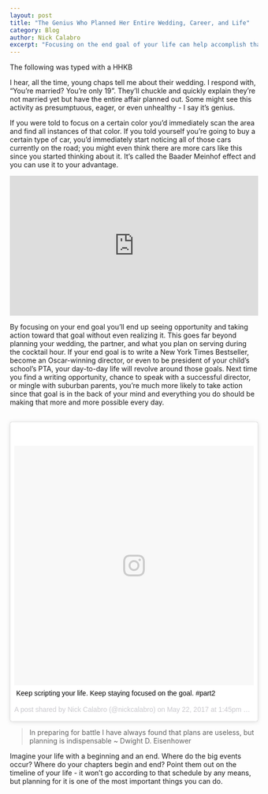 ```yaml
---
layout: post
title: "The Genius Who Planned Her Entire Wedding, Career, and Life"
category: Blog
author: Nick Calabro
excerpt: "Focusing on the end goal of your life can help accomplish that goal"
---
```


<meta name="twitter:card" content="summary" />
<meta name="twitter:site" content="@NickCalabs" />
<meta name="twitter:title" content="{{ page.title }}" />
<meta name="twitter:description" content="Nick Calabro's Blog" />

<style type="text/css">
	.fb-respond {
    overflow:hidden;
    padding-bottom:56.25%;
    position:relative;
    height:0;
}

.fb-respond iframe {
    left:0;
    top:0;
    height:100%;
    width:100%;
    position:absolute;
}
</style>

<div class="message">The following was typed with a HHKB</div>

I hear, all the time, young chaps tell me about their wedding. I respond with, “You’re married? You’re only 19”. They’ll chuckle and quickly explain they’re not married yet but have the entire affair planned out. Some might see this activity as presumptuous, eager, or even unhealthy - I say it’s genius. 

If you were told to focus on a certain color you’d immediately scan the area and find all instances of that color. If you told yourself you’re going to buy a certain type of car, you’d immediately start noticing all of those cars currently on the road; you might even think there are more cars like this since you started thinking about it. It’s called the Baader Meinhof effect and you can use it to your advantage.

<div class="fb-respond">
	<iframe src="https://www.facebook.com/plugins/video.php?href=https%3A%2F%2Fwww.facebook.com%2Fnickcalabs%2Fvideos%2F1829431847375119%2F&show_text=1&width=560" width="560" height="625" style="border:none;overflow:hidden" scrolling="no" frameborder="0" allowTransparency="true"></iframe>
</div>

By focusing on your end goal you’ll end up seeing opportunity and taking action toward that goal without even realizing it. This goes far beyond planning your wedding, the partner, and what you plan on serving during the cocktail hour. If your end goal is to write a New York Times Bestseller, become an Oscar-winning director, or even to be president of your child’s school’s PTA, your day-to-day life will revolve around those goals. Next time you find a writing opportunity, chance to speak with a successful director, or mingle with suburban parents, you’re much more likely to take action since that goal is in the back of your mind and everything you do should be making that more and more possible every day.

<br>

<blockquote class="instagram-media" data-instgrm-captioned data-instgrm-version="7" style=" background:#FFF; border:0; border-radius:3px; box-shadow:0 0 1px 0 rgba(0,0,0,0.5),0 1px 10px 0 rgba(0,0,0,0.15); margin: 1px; max-width:658px; padding:0; width:99.375%; width:-webkit-calc(100% - 2px); width:calc(100% - 2px);"><div style="padding:8px;"> <div style=" background:#F8F8F8; line-height:0; margin-top:40px; padding:50.0% 0; text-align:center; width:100%;"> <div style=" background:url(data:image/png;base64,iVBORw0KGgoAAAANSUhEUgAAACwAAAAsCAMAAAApWqozAAAABGdBTUEAALGPC/xhBQAAAAFzUkdCAK7OHOkAAAAMUExURczMzPf399fX1+bm5mzY9AMAAADiSURBVDjLvZXbEsMgCES5/P8/t9FuRVCRmU73JWlzosgSIIZURCjo/ad+EQJJB4Hv8BFt+IDpQoCx1wjOSBFhh2XssxEIYn3ulI/6MNReE07UIWJEv8UEOWDS88LY97kqyTliJKKtuYBbruAyVh5wOHiXmpi5we58Ek028czwyuQdLKPG1Bkb4NnM+VeAnfHqn1k4+GPT6uGQcvu2h2OVuIf/gWUFyy8OWEpdyZSa3aVCqpVoVvzZZ2VTnn2wU8qzVjDDetO90GSy9mVLqtgYSy231MxrY6I2gGqjrTY0L8fxCxfCBbhWrsYYAAAAAElFTkSuQmCC); display:block; height:44px; margin:0 auto -44px; position:relative; top:-22px; width:44px;"></div></div> <p style=" margin:8px 0 0 0; padding:0 4px;"> <a href="https://www.instagram.com/p/BUaJPkoAIHN/" style=" color:#000; font-family:Arial,sans-serif; font-size:14px; font-style:normal; font-weight:normal; line-height:17px; text-decoration:none; word-wrap:break-word;" target="_blank">Keep scripting your life. Keep staying focused on the goal. #part2</a></p> <p style=" color:#c9c8cd; font-family:Arial,sans-serif; font-size:14px; line-height:17px; margin-bottom:0; margin-top:8px; overflow:hidden; padding:8px 0 7px; text-align:center; text-overflow:ellipsis; white-space:nowrap;">A post shared by Nick Calabro (@nickcalabro) on <time style=" font-family:Arial,sans-serif; font-size:14px; line-height:17px;" datetime="2017-05-22T20:45:09+00:00">May 22, 2017 at 1:45pm PDT</time></p></div></blockquote>
<script async defer src="//platform.instagram.com/en_US/embeds.js"></script>

>In preparing for battle I have always found that plans are useless, but planning is indispensable ~ Dwight D. Eisenhower

Imagine your life with a beginning and an end. Where do the big events occur? Where do your chapters begin and end? Point them out on the timeline of your life - it won’t go according to that schedule by any means, but planning for it is one of the most important things you can do. 